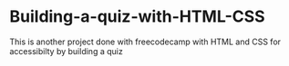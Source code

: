 # Building-a-quiz-with-HTML-CSS
This is another project done with freecodecamp with HTML and CSS for accessibilty by building a quiz

